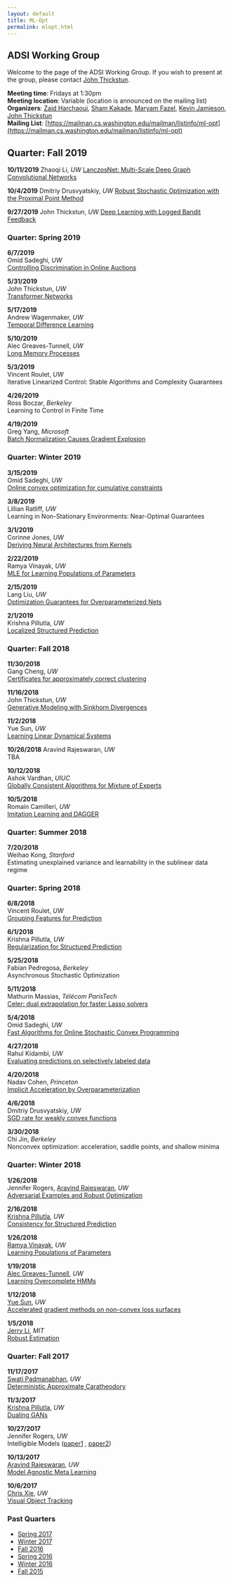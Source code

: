 ```yaml
---
layout: default
title: ML-Opt
permalink: mlopt.html
---
```


## ADSI Working Group

Welcome to the page of the ADSI Working Group. If you wish to present at the
group, please contact [John Thickstun](https://homes.cs.washington.edu/~thickstn/).

**Meeting time**: Fridays at 1:30pm  
**Meeting location**: Variable (location is announced on the mailing list)
**Organizers**: [Zaid Harchaoui](http://faculty.washington.edu/zaid/),
[Sham Kakade](https://homes.cs.washington.edu/~sham/), [Maryam Fazel](https://faculty.washington.edu/mfazel/), [Kevin Jamieson](https://homes.cs.washington.edu/~jamieson), [John Thickstun](https://homes.cs.washington.edu/~thickstn/)  
**Mailing List**: [https://mailman.cs.washington.edu/mailman/listinfo/ml-opt](https://mailman.cs.washington.edu/mailman/listinfo/ml-opt)

## Quarter: Fall 2019
**10/11/2019**
Zhaoqi Li, _UW_
[LanczosNet: Multi-Scale Deep Graph Convolutional Networks](https://openreview.net/forum?id=BkedznAqKQ)

**10/4/2019**
Dmitriy Drusvyatskiy, _UW_
[Robust Stochastic Optimization with the Proximal Point Method](https://arxiv.org/abs/1907.13307)

**9/27/2019**
John Thickstun, _UW_ 
[Deep Learning with Logged Bandit Feedback](https://www.cs.cornell.edu/people/tj/publications/joachims_etal_18a.pdf)

### Quarter: Spring 2019

**6/7/2019**  
Omid Sadeghi, _UW_  
[Controlling Discrimination in Online Auctions](http://proceedings.mlr.press/v97/mehrotra19a)

**5/31/2019**  
John Thickstun, _UW_  
[Transformer Networks](https://homes.cs.washington.edu/~thickstn/docs/transformers.pdf)

**5/17/2019**  
Andrew Wagenmaker, _UW_  
[Temporal Difference Learning](https://arxiv.org/abs/1806.02450)

**5/10/2019**  
Alec Greaves-Tunnell, _UW_  
[Long Memory Processes](https://arxiv.org/abs/1904.03834)

**5/3/2019**  
Vincent Roulet, _UW_  
Iterative Linearized Control: Stable Algorithms and Complexity Guarantees

**4/26/2019**  
Ross Boczar, _Berkeley_  
Learning to Control in Finite Time

**4/19/2019**  
Greg Yang, _Microsoft_  
[Batch Normalization Causes Gradient Explosion](https://openreview.net/forum?id=SyMDXnCcF7)

### Quarter: Winter 2019

**3/15/2019**  
Omid Sadeghi, _UW_  
[Online convex optimization for cumulative constraints](http://papers.nips.cc/paper/7852-online-convex-optimization-for-cumulative-constraints)

**3/8/2019**  
Lillian Ratliff, _UW_  
Learning in Non-Stationary Environments: Near-Optimal Guarantees

**3/1/2019**  
Corinne Jones, _UW_  
[Deriving Neural Architectures from Kernels](https://arxiv.org/abs/1705.09037)

**2/22/2019**  
Ramya Vinayak, _UW_  
[MLE for Learning Populations of Parameters](https://arxiv.org/abs/1902.04553)

**2/15/2019**  
Lang Liu, _UW_  
[Optimization Guarantees for Overparameterized Nets](https://arxiv.org/abs/1810.02054)

**2/1/2019**  
Krishna Pillutla, _UW_  
[Localized Structured Prediction](https://arxiv.org/abs/1806.02402)

### Quarter: Fall 2018

**11/30/2018**  
Gang Cheng, _UW_  
[Certificates for approximately correct clustering](https://www.stat.washington.edu/mmp/Papers/sdp-kmeans-nips18.pdf)

**11/16/2018**  
John Thickstun, _UW_  
[Generative Modeling with Sinkhorn Divergences](https://arxiv.org/abs/1706.00292)

**11/2/2018**  
Yue Sun, _UW_  
[Learning Linear Dynamical Systems](https://arxiv.org/abs/1806.05722)

**10/26/2018**
Aravind Rajeswaran, _UW_  
TBA

**10/12/2018**  
Ashok Vardhan, _UIUC_  
[Globally Consistent Algorithms for Mixture of Experts](https://arxiv.org/pdf/1802.07417.pdf)

**10/5/2018**  
Romain Camilleri, _UW_  
[Imitation Learning and DAGGER](https://arxiv.org/pdf/1011.0686.pdf)

### Quarter: Summer 2018

**7/20/2018**  
Weihao Kong, _Stanford_  
Estimating unexplained variance and learnability in the sublinear data regime

### Quarter: Spring 2018

**6/8/2018**  
Vincent Roulet, _UW_  
[Grouping Features for Prediction](https://hal.archives-ouvertes.fr/hal-01664964/document)

**6/1/2018**  
Krishna Pillutla, _UW_  
[Regularization for Structured Prediction](https://arxiv.org/abs/1605.07588)

**5/25/2018**  
Fabian Pedregosa, _Berkeley_  
Asynchronous Stochastic Optimization

**5/11/2018**  
Mathurin Massias, _Télécom ParisTech_  
[Celer: dual extrapolation for faster Lasso solvers](https://arxiv.org/abs/1802.07481)

**5/4/2018**  
Omid Sadeghi, _UW_  
[Fast Algorithms for Online Stochastic Convex Programming](https://arxiv.org/abs/1410.7596)

**4/27/2018**  
Rahul Kidambi, _UW_  
[Evaluating predictions on selectively labeled data](http://www.cs.cornell.edu/home/kleinber/kdd17-selective.pdf)

**4/20/2018**  
Nadav Cohen, _Princeton_  
[Implicit Acceleration by Overparameterization](https://arxiv.org/pdf/1802.06509.pdf)

**4/6/2018**  
Dmitriy Drusvyatskiy, _UW_  
[SGD rate for weakly convex functions](https://arxiv.org/pdf/1802.02988.pdf)

**3/30/2018**  
Chi Jin, _Berkeley_  
Nonconvex optimization: acceleration, saddle points, and shallow minima

### Quarter: Winter 2018

**1/26/2018**  
Jennifer Rogers, [Aravind Rajeswaran](http://aravindr93.github.io), _UW_  
[Adversarial Examples and Robust Optimization](https://arxiv.org/pdf/1706.06083.pdf)


**2/16/2018**  
[Krishna Pillutla](https://homes.cs.washington.edu/~pillutla/), _UW_  
[Consistency for Structured Prediction](https://arxiv.org/abs/1703.02403)

**1/26/2018**  
[Ramya Vinayak](http://www.its.caltech.edu/~rkorlaka/), _UW_  
[Learning Populations of Parameters](https://arxiv.org/pdf/1709.02707.pdf)

**1/19/2018**  
[Alec Greaves-Tunnell](https://www.stat.washington.edu/person/alexander-greaves-tunnell), _UW_  
[Learning Overcomplete HMMs](http://papers.nips.cc/paper/6695-learning-overcomplete-hmms.pdf)

**1/12/2018**  
[Yue Sun](https://www.linkedin.com/in/yue-sun-749492b7/), _UW_  
[Accelerated gradient methods on non-convex loss surfaces](https://arxiv.org/abs/1711.10456)

**1/5/2018**  
[Jerry Li](http://www.mit.edu/~jerryzli/), _MIT_  
[Robust Estimation](https://arxiv.org/abs/1703.00893)


### Quarter: Fall 2017

**11/17/2017**  
[Swati Padmanabhan](https://www.linkedin.com/in/swatipadmanabhan), _UW_  
[Deterministic Approximate Caratheodory](https://arxiv.org/abs/1512.08602)

**11/3/2017**  
[Krishna Pillutla](https://homes.cs.washington.edu/~pillutla/), _UW_  
[Dualing GANs](https://arxiv.org/abs/1706.06216)

**10/27/2017**  
Jennifer Rogers, _UW_  
Intelligible Models ([paper1](http://www.cs.cornell.edu/~yinlou/papers/lou-kdd12.pdf) ,
[paper2](http://www.cs.cornell.edu/~yinlou/papers/lou-kdd13.pdf))

**10/13/2017**  
[Aravind Rajeswaran](http://aravindr93.github.io), _UW_  
[Model Agnostic Meta Learning](https://arxiv.org/abs/1703.03400)

**10/6/2017**  
[Chris Xie](https://chrisdxie.github.io), _UW_  
[Visual Object Tracking](http://www.cvl.isy.liu.se/research/objrec/visualtracking/conttrack/C-COT_ECCV16.pdf)


### Past Quarters
* [Spring 2017](https://docs.google.com/document/d/1dMdIg192i8uHMxw_erc954aqEhqbowr3JVXVZVC-Efo)
* [Winter 2017](https://docs.google.com/document/d/1bT67E-BMNMStX0I1pWGCHlK2sR40MmHO78TAI9jg1nY)
* [Fall 2016](https://docs.google.com/document/d/1SM87FEkdUkJk0Ufj_vh9tkEbgdZfmx9CvLNhRdNL6dk)
* [Spring 2016](https://docs.google.com/document/d/1zmZbnWqCNjzkRFDTPmYOnCVAT41P7R31qflSX5gPKCM)
* [Winter 2016](https://docs.google.com/document/d/16rk0WETDL4cLWE8MphyJyJlgt3B7FBW1wc_STy2RgIE)
* [Fall 2015](https://docs.google.com/document/d/1kBxxzlCAK6guLhR04ceJQoDk2Jw-goHgFzagr2jGkpg)
